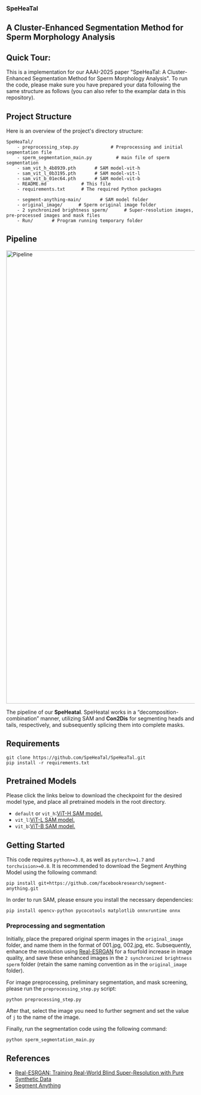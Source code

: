 ### SpeHeaTal

## A Cluster-Enhanced Segmentation Method for Sperm Morphology Analysis

## Quick Tour:

This is a implementation for our AAAI-2025 paper "SpeHeaTal: A Cluster-Enhanced Segmentation Method for Sperm Morphology Analysis". To run the code, please make sure you have prepared your data following the same structure as follows (you can also refer to the examplar data in this repository).

## Project Structure

Here is an overview of the project's directory structure:

```
SpeHeaTal/
    - preprocessing_step.py            # Preprocessing and initial segmentation file
    - sperm_segmentation_main.py         # main file of sperm segmentation
    - sam_vit_h_4b8939.pth       # SAM model-vit-h
    - sam_vit_l_0b3195.pth       # SAM model-vit-l
    - sam_vit_b_01ec64.pth       # SAM model-vit-b
    - README.md             # This file
    - requirements.txt      # The required Python packages

    - segment-anything-main/       # SAM model folder
    - original_image/      # Sperm original image folder
    - 2 synchronized brightness sperm/      # Super-resolution images, pre-processed images and mask files
    - Run/       # Program running temporary folder
```

## Pipeline

<img width="1208" alt="Pipeline" src="https://github.com/user-attachments/assets/3a04c04b-92f4-46b7-ad8d-d0254febb95d">

The pipeline of our **SpeHeatal**. SpeHeatal works in a “decomposition-combination” manner, utilizing SAM and **Con2Dis** for segmenting heads and tails, respectively, and subsequently splicing them into complete masks.



## Requirements
```
git clone https://github.com/SpeHeaTal/SpeHeaTal.git
pip install -r requirements.txt
```

## Pretrained Models
Please click the links below to download the checkpoint for the desired model type, and place all pretrained models in the root directory.

- `default` or `vit_h`:[ViT-H SAM model.](https://dl.fbaipublicfiles.com/segment_anything/sam_vit_h_4b8939.pth)
- `vit_l`:[ViT-L SAM model.](https://dl.fbaipublicfiles.com/segment_anything/sam_vit_l_0b3195.pth)
- `vit_b`:[ViT-B SAM model.](https://dl.fbaipublicfiles.com/segment_anything/sam_vit_b_01ec64.pth)

## Getting Started
This code requires `python>=3.8`, as well as `pytorch>=1.7` and `torchvision>=0.8`. It is recommended to download the Segment Anything Model using the following command:
```
pip install git+https://github.com/facebookresearch/segment-anything.git
```
In order to run SAM, please ensure you install the necessary dependencies:
```
pip install opencv-python pycocotools matplotlib onnxruntime onnx
```

### Preprocessing and segmentation

Initially, place the prepared original sperm images in the `original_image` folder, and name them in the format of 001.jpg, 002.jpg, etc. Subsequently, enhance the resolution using [Real-ESRGAN](https://github.com/xinntao/Real-ESRGAN/tree/master) for a fourfold increase in image quality, and save these enhanced images in the `2 synchronized brightness sperm` folder (retain the same naming convention as in the `original_image` folder).

For image preprocessing, preliminary segmentation, and mask screening, please run the `preprocessing_step.py` script:

```
python preprocessing_step.py
```
After that, select the image you need to further segment and set the value of `j` to the name of the image.

Finally, run the segmentation code using the following command:

```
python sperm_segmentation_main.py
```


## References
- [Real-ESRGAN: Training Real-World Blind Super-Resolution with Pure Synthetic Data](https://github.com/xinntao/Real-ESRGAN/tree/master)
- [Segment Anything](https://github.com/facebookresearch/segment-anything)
